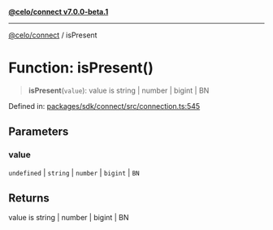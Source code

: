 [**@celo/connect v7.0.0-beta.1**](../README.md)

***

[@celo/connect](../globals.md) / isPresent

# Function: isPresent()

> **isPresent**(`value`): value is string \| number \| bigint \| BN

Defined in: [packages/sdk/connect/src/connection.ts:545](https://github.com/celo-org/developer-tooling/blob/master/packages/sdk/connect/src/connection.ts#L545)

## Parameters

### value

`undefined` | `string` | `number` | `bigint` | `BN`

## Returns

value is string \| number \| bigint \| BN
